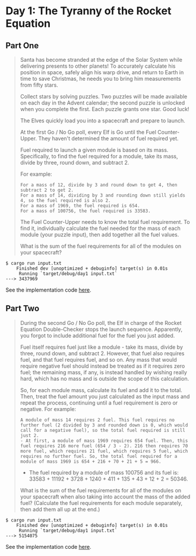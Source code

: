 # Day 1: The Tyranny of the Rocket Equation

## Part One

> Santa has become stranded at the edge of the Solar System while delivering presents to other planets! To accurately calculate his position in space, safely align his warp drive, and return to Earth in time to save Christmas, he needs you to bring him measurements from fifty stars.
> 
> Collect stars by solving puzzles. Two puzzles will be made available on each day in the Advent calendar; the second puzzle is unlocked when you complete the first. Each puzzle grants one star. Good luck!
> 
> The Elves quickly load you into a spacecraft and prepare to launch.
> 
> At the first Go / No Go poll, every Elf is Go until the Fuel Counter-Upper. They haven't determined the amount of fuel required yet.
> 
> Fuel required to launch a given module is based on its mass. Specifically, to find the fuel required for a module, take its mass, divide by three, round down, and subtract 2.
> 
> For example:
> 
>     For a mass of 12, divide by 3 and round down to get 4, then subtract 2 to get 2.
>     For a mass of 14, dividing by 3 and rounding down still yields 4, so the fuel required is also 2.
>     For a mass of 1969, the fuel required is 654.
>     For a mass of 100756, the fuel required is 33583.
> 
> The Fuel Counter-Upper needs to know the total fuel requirement. To find it, individually calculate the fuel needed for the mass of each module (your puzzle input), then add together all the fuel values.
> 
> What is the sum of the fuel requirements for all of the modules on your spacecraft?

```shell
$ cargo run input.txt 
    Finished dev [unoptimized + debuginfo] target(s) in 0.01s
     Running `target/debug/day1 input.txt`
---> 3437969
```

See the implementation code [here](https://github.com/AngelFQC/adventofcode2019-rs/blob/d1p1/day1/src/main.rs).

## Part Two

> During the second Go / No Go poll, the Elf in charge of the Rocket Equation Double-Checker stops the launch sequence. Apparently, you forgot to include additional fuel for the fuel you just added.
> 
> Fuel itself requires fuel just like a module - take its mass, divide by three, round down, and subtract 2. However, that fuel also requires fuel, and that fuel requires fuel, and so on. Any mass that would require negative fuel should instead be treated as if it requires zero fuel; the remaining mass, if any, is instead handled by wishing really hard, which has no mass and is outside the scope of this calculation.
> 
> So, for each module mass, calculate its fuel and add it to the total. Then, treat the fuel amount you just calculated as the input mass and repeat the process, continuing until a fuel requirement is zero or negative. For example:
> 
>     A module of mass 14 requires 2 fuel. This fuel requires no further fuel (2 divided by 3 and rounded down is 0, which would call for a negative fuel), so the total fuel required is still just 2.
>     - At first, a module of mass 1969 requires 654 fuel. Then, this fuel requires 216 more fuel (654 / 3 - 2). 216 then requires 70 more fuel, which requires 21 fuel, which requires 5 fuel, which requires no further fuel. So, the total fuel required for a module of mass 1969 is 654 + 216 + 70 + 21 + 5 = 966.
>    - The fuel required by a module of mass 100756 and its fuel is: 33583 + 11192 + 3728 + 1240 + 411 + 135 + 43 + 12 + 2 = 50346.
> 
> What is the sum of the fuel requirements for all of the modules on your spacecraft when also taking into account the mass of the added fuel? (Calculate the fuel requirements for each module separately, then add them all up at the end.)

```shell
$ cargo run input.txt 
    Finished dev [unoptimized + debuginfo] target(s) in 0.01s
     Running `target/debug/day1 input.txt`
---> 5154075
```

See the implementation code [here](https://github.com/AngelFQC/adventofcode2019-rs/blob/d1p2/day1/src/main.rs).
